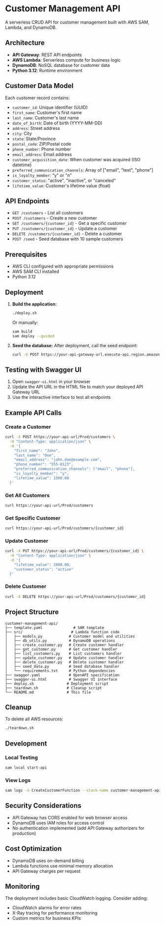 # Customer Management API

A serverless CRUD API for customer management built with AWS SAM, Lambda, and DynamoDB.

## Architecture

- **API Gateway**: REST API endpoints
- **AWS Lambda**: Serverless compute for business logic
- **DynamoDB**: NoSQL database for customer data
- **Python 3.12**: Runtime environment

## Customer Data Model

Each customer record contains:
- `customer_id`: Unique identifier (UUID)
- `first_name`: Customer's first name
- `last_name`: Customer's last name
- `date_of_birth`: Date of birth (YYYY-MM-DD)
- `address`: Street address
- `city`: City
- `state`: State/Province
- `postal_code`: ZIP/Postal code
- `phone_number`: Phone number
- `email_address`: Email address
- `customer_acquisition_date`: When customer was acquired (ISO datetime)
- `preferred_communication_channels`: Array of ["email", "text", "phone"]
- `is_loyalty_member`: "y" or "n"
- `customer_status`: "active", "inactive", or "canceled"
- `lifetime_value`: Customer's lifetime value (float)

## API Endpoints

- `GET /customers` - List all customers
- `POST /customers` - Create a new customer
- `GET /customers/{customer_id}` - Get a specific customer
- `PUT /customers/{customer_id}` - Update a customer
- `DELETE /customers/{customer_id}` - Delete a customer
- `POST /seed` - Seed database with 10 sample customers

## Prerequisites

- AWS CLI configured with appropriate permissions
- AWS SAM CLI installed
- Python 3.12

## Deployment

1. **Build the application:**
   ```bash
   ./deploy.sh
   ```
   Or manually:
   ```bash
   sam build
   sam deploy --guided
   ```

2. **Seed the database:**
   After deployment, call the seed endpoint:
   ```bash
   curl -X POST https://your-api-gateway-url.execute-api.region.amazonaws.com/Prod/seed
   ```

## Testing with Swagger UI

1. Open `swagger-ui.html` in your browser
2. Update the API URL in the HTML file to match your deployed API Gateway URL
3. Use the interactive interface to test all endpoints

## Example API Calls

### Create a Customer
```bash
curl -X POST https://your-api-url/Prod/customers \
  -H "Content-Type: application/json" \
  -d '{
    "first_name": "John",
    "last_name": "Doe",
    "email_address": "john.doe@example.com",
    "phone_number": "555-0123",
    "preferred_communication_channels": ["email", "phone"],
    "is_loyalty_member": "y",
    "lifetime_value": 1500.00
  }'
```

### Get All Customers
```bash
curl https://your-api-url/Prod/customers
```

### Get Specific Customer
```bash
curl https://your-api-url/Prod/customers/{customer_id}
```

### Update Customer
```bash
curl -X PUT https://your-api-url/Prod/customers/{customer_id} \
  -H "Content-Type: application/json" \
  -d '{
    "lifetime_value": 2000.00,
    "customer_status": "active"
  }'
```

### Delete Customer
```bash
curl -X DELETE https://your-api-url/Prod/customers/{customer_id}
```

## Project Structure

```
customer-management-api/
├── template.yaml              # SAM template
├── src/                      # Lambda function code
│   ├── models.py            # Customer model and utilities
│   ├── db_utils.py          # DynamoDB operations
│   ├── create_customer.py   # Create customer handler
│   ├── get_customer.py      # Get customer handler
│   ├── list_customers.py    # List customers handler
│   ├── update_customer.py   # Update customer handler
│   ├── delete_customer.py   # Delete customer handler
│   ├── seed_data.py         # Seed database handler
│   └── requirements.txt     # Python dependencies
├── swagger.yaml             # OpenAPI specification
├── swagger-ui.html          # Swagger UI interface
├── deploy.sh               # Deployment script
├── teardown.sh             # Cleanup script
└── README.md               # This file
```

## Cleanup

To delete all AWS resources:
```bash
./teardown.sh
```

## Development

### Local Testing
```bash
sam local start-api
```

### View Logs
```bash
sam logs -n CreateCustomerFunction --stack-name customer-management-api --tail
```

## Security Considerations

- API Gateway has CORS enabled for web browser access
- DynamoDB uses IAM roles for access control
- No authentication implemented (add API Gateway authorizers for production)

## Cost Optimization

- DynamoDB uses on-demand billing
- Lambda functions use minimal memory allocation
- API Gateway charges per request

## Monitoring

The deployment includes basic CloudWatch logging. Consider adding:
- CloudWatch alarms for error rates
- X-Ray tracing for performance monitoring
- Custom metrics for business KPIs
